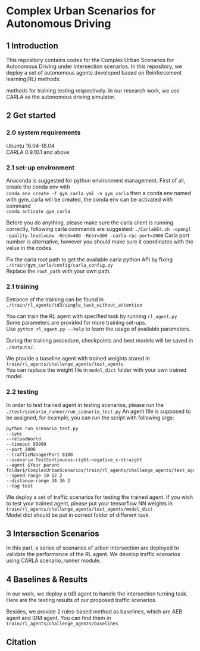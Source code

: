 #  Complex Urban Scenarios for Autonomous Driving

## 1 Introduction
This repository contains codes for the Complex Urban Scenarios for Autonomous Driving under intersection scenarios.
In this repository, we deploy a set of autonomous agents developed based on Reinforcement learning(RL) methods.



methods for training testing respectively.
In our research work, we use CARLA as the autonomous driving simulator.


## 2 Get started
### 2.0 system requirements
Ubuntu 16.04-18.04  
CARLA 0.9.10.1 and above


### 2.1 set-up environment
Anaconda is suggested for python environment management. 
First of all, create the conda env with  
`conda env create -f gym_carla.yml -n gym_carla`
then a conda env named with gym_carla will be created, 
the conda env can be activated with command  
`conda activate gym_carla`

Before you do anything, please make sure the carla client is running correctly,
following carla commands are suggested:
`./CarlaUE4.sh -opengl -quality-level=Low -ResX=400 -ResY=300 -carla-rpc-port=2000`
Carla port number is alternative, however you should make sure it coordinates with the value in the codes.

Fix the carla root path to get the available carla python API by fixing   
`./train/gym_carla/config/carla_config.py`  
Replace the `root_path` with your own path.

### 2.1 training
Entrance of the training can be found in   
`./train/rl_agents/td3/single_task_without_attention`

You can train the RL agent with specified task by running `rl_agent.py`  
Some parameters are provided for more training set-ups.  
Use `python rl_agent.py --help` to learn the usage of available parameters.

During the training procedure, checkpoints and best models will be saved in `./outputs/`.

We provide a baseline agent with trained weights stored in  
`train/rl_agents/challenge_agents/test_agents`  
You can replace the weight file in `model_dict` folder with your own trained model.

### 2.2 testing

In order to test trained agent in testing scenarios, please run the 
`./test/scenario_runner/run_scenario_test.py`
An agent file is supposed to be assigned, for example, you can run the script with following args:  
```angular2html
python run_scenario_test.py
--sync
--reloadWorld
--timeout 99999
--port 2000
--trafficManagerPort 8100
--scenario TestContinuous-right-negative_x-straight
--agent $Your parent folder$/ComplexUrbanScenarios/train/rl_agents/challenge_agents/test_agents/test_agent.py
--speed-range 10 12 2
--distance-range 34 36 2
--tag test
```

We deploy a set of traffic scenarios for testing the trained agent.
If you wish to test your trained agent, please put your tensorflow NN weights in   
`train/rl_agents/challenge_agents/test_agents/model_dict`  
Model dict should be put in correct folder of different task.

## 3 Intersection Scenarios
In this part, a series of scenarios of urban intersection are deployed to validate the
performance of the RL agent.
We develop traffic scenarios using CARLA scenario_runner module.

## 4 Baselines & Results 
In our work, we deploy a td3 agent to handle the intersection turning task.
Here are the testing results of our proposed traffic scenarios.

Besides, we provide 2 rules-based method as baselines, which are AEB agent and IDM agent.
You can find them in `train/rl_agents/challenge_agents/baselines`

[comment]: <> (### Sceario 1: Left turning with oppose continuous traffic flow turning left)


[comment]: <> (### Sceario 2: Left turning with oppose continuous traffic flow turning left)


## Citation

[comment]: <> (@misc{lia_corrales_2015_15991,)

[comment]: <> (    author       = {Lia Corrales},)

[comment]: <> (    title        = {{dust: Calculate the intensity of dust scattering halos in the X-ray}},)

[comment]: <> (    month        = mar,)

[comment]: <> (    year         = 2015,)

[comment]: <> (    doi          = {10.5281/zenodo.15991},)

[comment]: <> (    version      = {1.0},)

[comment]: <> (    publisher    = {Zenodo},)

[comment]: <> (    url          = {https://doi.org/10.5281/zenodo.15991})

[comment]: <> (    })

